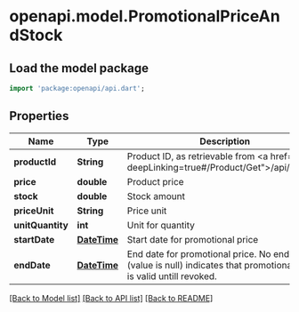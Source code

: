 # openapi.model.PromotionalPriceAndStock

## Load the model package
```dart
import 'package:openapi/api.dart';
```

## Properties
Name | Type | Description | Notes
------------ | ------------- | ------------- | -------------
**productId** | **String** | Product ID, as retrievable from <a href=\"?deepLinking=true#/Product/Get\">/api/Product</a> | [optional] 
**price** | **double** | Product price | [optional] 
**stock** | **double** | Stock amount | [optional] 
**priceUnit** | **String** | Price unit | [optional] 
**unitQuantity** | **int** | Unit for quantity | [optional] 
**startDate** | [**DateTime**](DateTime.md) | Start date for promotional price | [optional] 
**endDate** | [**DateTime**](DateTime.md) | End date for promotional price. No end date (value is null) indicates that promotional price is valid untill revoked. | [optional] 

[[Back to Model list]](../README.md#documentation-for-models) [[Back to API list]](../README.md#documentation-for-api-endpoints) [[Back to README]](../README.md)



